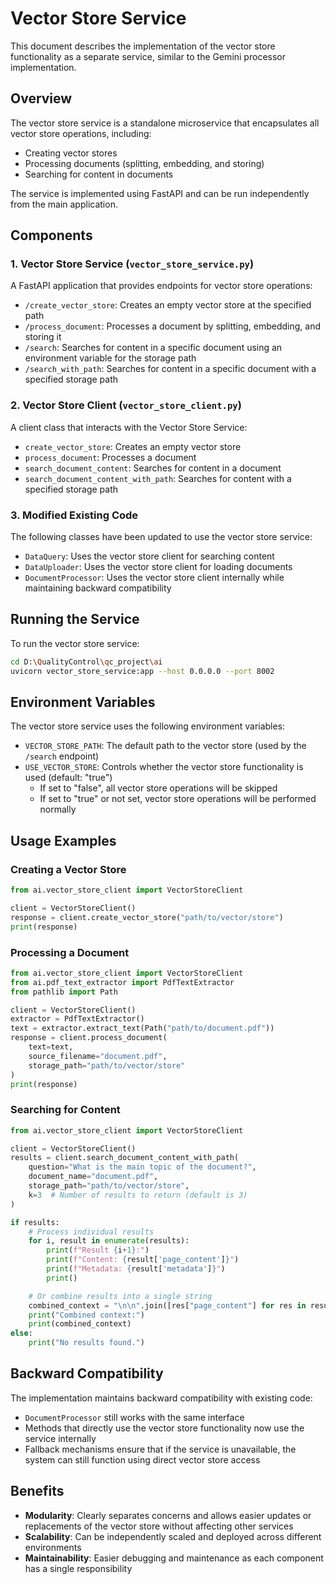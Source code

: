 # Vector Store Service

This document describes the implementation of the vector store functionality as a separate service, similar to the Gemini processor implementation.

## Overview

The vector store service is a standalone microservice that encapsulates all vector store operations, including:
- Creating vector stores
- Processing documents (splitting, embedding, and storing)
- Searching for content in documents

The service is implemented using FastAPI and can be run independently from the main application.

## Components

### 1. Vector Store Service (`vector_store_service.py`)

A FastAPI application that provides endpoints for vector store operations:
- `/create_vector_store`: Creates an empty vector store at the specified path
- `/process_document`: Processes a document by splitting, embedding, and storing it
- `/search`: Searches for content in a specific document using an environment variable for the storage path
- `/search_with_path`: Searches for content in a specific document with a specified storage path

### 2. Vector Store Client (`vector_store_client.py`)

A client class that interacts with the Vector Store Service:
- `create_vector_store`: Creates an empty vector store
- `process_document`: Processes a document
- `search_document_content`: Searches for content in a document
- `search_document_content_with_path`: Searches for content with a specified storage path

### 3. Modified Existing Code

The following classes have been updated to use the vector store service:
- `DataQuery`: Uses the vector store client for searching content
- `DataUploader`: Uses the vector store client for loading documents
- `DocumentProcessor`: Uses the vector store client internally while maintaining backward compatibility

## Running the Service

To run the vector store service:

```bash
cd D:\QualityControl\qc_project\ai
uvicorn vector_store_service:app --host 0.0.0.0 --port 8002
```

## Environment Variables

The vector store service uses the following environment variables:
- `VECTOR_STORE_PATH`: The default path to the vector store (used by the `/search` endpoint)
- `USE_VECTOR_STORE`: Controls whether the vector store functionality is used (default: "true")
  - If set to "false", all vector store operations will be skipped
  - If set to "true" or not set, vector store operations will be performed normally

## Usage Examples

### Creating a Vector Store

```python
from ai.vector_store_client import VectorStoreClient

client = VectorStoreClient()
response = client.create_vector_store("path/to/vector/store")
print(response)
```

### Processing a Document

```python
from ai.vector_store_client import VectorStoreClient
from ai.pdf_text_extractor import PdfTextExtractor
from pathlib import Path

client = VectorStoreClient()
extractor = PdfTextExtractor()
text = extractor.extract_text(Path("path/to/document.pdf"))
response = client.process_document(
    text=text,
    source_filename="document.pdf",
    storage_path="path/to/vector/store"
)
print(response)
```

### Searching for Content

```python
from ai.vector_store_client import VectorStoreClient

client = VectorStoreClient()
results = client.search_document_content_with_path(
    question="What is the main topic of the document?",
    document_name="document.pdf",
    storage_path="path/to/vector/store",
    k=3  # Number of results to return (default is 3)
)

if results:
    # Process individual results
    for i, result in enumerate(results):
        print(f"Result {i+1}:")
        print(f"Content: {result['page_content']}")
        print(f"Metadata: {result['metadata']}")
        print()

    # Or combine results into a single string
    combined_context = "\n\n".join([res["page_content"] for res in results])
    print("Combined context:")
    print(combined_context)
else:
    print("No results found.")
```

## Backward Compatibility

The implementation maintains backward compatibility with existing code:
- `DocumentProcessor` still works with the same interface
- Methods that directly use the vector store functionality now use the service internally
- Fallback mechanisms ensure that if the service is unavailable, the system can still function using direct vector store access

## Benefits

- **Modularity**: Clearly separates concerns and allows easier updates or replacements of the vector store without affecting other services
- **Scalability**: Can be independently scaled and deployed across different environments
- **Maintainability**: Easier debugging and maintenance as each component has a single responsibility
